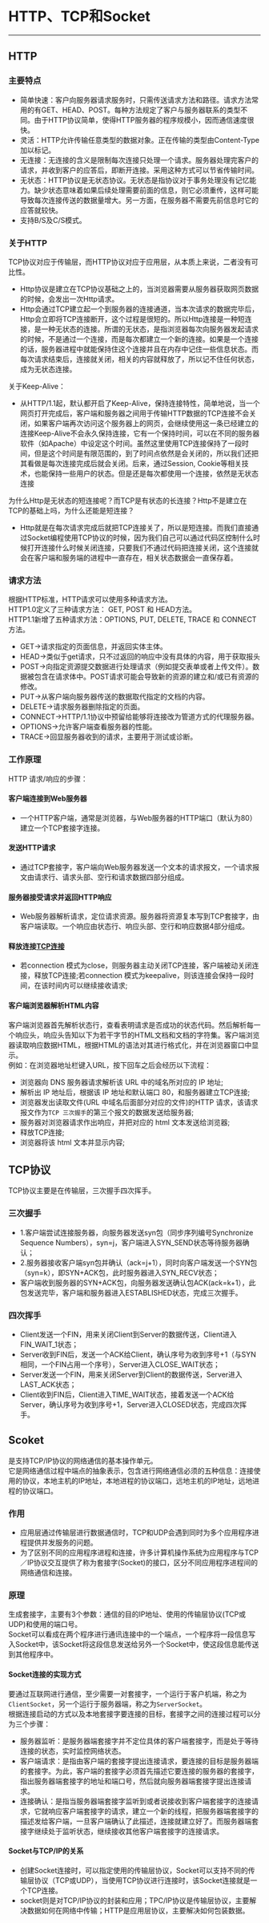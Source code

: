 # HTTP、TCP和Socket

----
## HTTP

### 主要特点
  * 简单快速：客户向服务器请求服务时，只需传送请求方法和路径。请求方法常用的有GET、HEAD、POST。每种方法规定了客户与服务器联系的类型不同。由于HTTP协议简单，使得HTTP服务器的程序规模小，因而通信速度很快。
  * 灵活：HTTP允许传输任意类型的数据对象。正在传输的类型由Content-Type加以标记。
  * 无连接：无连接的含义是限制每次连接只处理一个请求。服务器处理完客户的请求，并收到客户的应答后，即断开连接。采用这种方式可以节省传输时间。
  * 无状态：HTTP协议是无状态协议。无状态是指协议对于事务处理没有记忆能力。缺少状态意味着如果后续处理需要前面的信息，则它必须重传，这样可能导致每次连接传送的数据量增大。另一方面，在服务器不需要先前信息时它的应答就较快。
  * 支持B/S及C/S模式。

### 关于HTTP
TCP协议对应于传输层，而HTTP协议对应于应用层，从本质上来说，二者没有可比性。  
  * Http协议是建立在TCP协议基础之上的，当浏览器需要从服务器获取网页数据的时候，会发出一次Http请求。
  * Http会通过TCP建立起一个到服务器的连接通道，当本次请求的数据完毕后，Http会立即将TCP连接断开，这个过程是很短的。所以Http连接是一种短连接，是一种无状态的连接。所谓的无状态，是指浏览器每次向服务器发起请求的时候，不是通过一个连接，而是每次都建立一个新的连接。如果是一个连接的话，服务器进程中就能保持住这个连接并且在内存中记住一些信息状态。而每次请求结束后，连接就关闭，相关的内容就释放了，所以记不住任何状态，成为无状态连接。

关于Keep-Alive：  
  * 从HTTP/1.1起，默认都开启了Keep-Alive，保持连接特性，简单地说，当一个网页打开完成后，客户端和服务器之间用于传输HTTP数据的TCP连接不会关闭，如果客户端再次访问这个服务器上的网页，会继续使用这一条已经建立的连接Keep-Alive不会永久保持连接，它有一个保持时间，可以在不同的服务器软件（如Apache）中设定这个时间。虽然这里使用TCP连接保持了一段时间，但是这个时间是有限范围的，到了时间点依然是会关闭的，所以我们还把其看做是每次连接完成后就会关闭。后来，通过Session, Cookie等相关技术，也能保持一些用户的状态。但是还是每次都使用一个连接，依然是无状态连接

为什么Http是无状态的短连接呢？而TCP是有状态的长连接？Http不是建立在TCP的基础上吗，为什么还能是短连接？
  * Http就是在每次请求完成后就把TCP连接关了，所以是短连接。而我们直接通过Socket编程使用TCP协议的时候，因为我们自己可以通过代码区控制什么时候打开连接什么时候关闭连接，只要我们不通过代码把连接关闭，这个连接就会在客户端和服务端的进程中一直存在，相关状态数据会一直保存着。

### 请求方法
根据HTTP标准，HTTP请求可以使用多种请求方法。  
HTTP1.0定义了三种请求方法： GET, POST 和 HEAD方法。  
HTTP1.1新增了五种请求方法：OPTIONS, PUT, DELETE, TRACE 和 CONNECT 方法。  
  * GET->请求指定的页面信息，并返回实体主体。
  * HEAD->类似于get请求，只不过返回的响应中没有具体的内容，用于获取报头
  * POST->向指定资源提交数据进行处理请求（例如提交表单或者上传文件）。数据被包含在请求体中。POST请求可能会导致新的资源的建立和/或已有资源的修改。
  * PUT->从客户端向服务器传送的数据取代指定的文档的内容。
  * DELETE->请求服务器删除指定的页面。
  * CONNECT->HTTP/1.1协议中预留给能够将连接改为管道方式的代理服务器。
  * OPTIONS->允许客户端查看服务器的性能。
  * TRACE->回显服务器收到的请求，主要用于测试或诊断。

### 工作原理
HTTP 请求/响应的步骤：  
#### 客户端连接到Web服务器
  * 一个HTTP客户端，通常是浏览器，与Web服务器的HTTP端口（默认为80）建立一个TCP套接字连接。
#### 发送HTTP请求
  * 通过TCP套接字，客户端向Web服务器发送一个文本的请求报文，一个请求报文由请求行、请求头部、空行和请求数据四部分组成。
#### 服务器接受请求并返回HTTP响应
  * Web服务器解析请求，定位请求资源。服务器将资源复本写到TCP套接字，由客户端读取。一个响应由状态行、响应头部、空行和响应数据4部分组成。
#### 释放连接[TCP连接](http://www.jianshu.com/p/ef892323e68f)
  * 若connection 模式为close，则服务器主动关闭TCP连接，客户端被动关闭连接，释放TCP连接;若connection 模式为keepalive，则该连接会保持一段时间，在该时间内可以继续接收请求;
#### 客户端浏览器解析HTML内容
客户端浏览器首先解析状态行，查看表明请求是否成功的状态代码。然后解析每一个响应头，响应头告知以下为若干字节的HTML文档和文档的字符集。客户端浏览器读取响应数据HTML，根据HTML的语法对其进行格式化，并在浏览器窗口中显示。  
例如：在浏览器地址栏键入URL，按下回车之后会经历以下流程：  
  * 浏览器向 DNS 服务器请求解析该 URL 中的域名所对应的 IP 地址;
  * 解析出 IP 地址后，根据该 IP 地址和默认端口 80，和服务器建立TCP连接;
  * 浏览器发出读取文件(URL 中域名后面部分对应的文件)的HTTP 请求，该请求报文作为`TCP 三次握手`的第三个报文的数据发送给服务器;
  * 服务器对浏览器请求作出响应，并把对应的 html 文本发送给浏览器;
  * 释放TCP连接;
  * 浏览器将该 html 文本并显示内容;


## TCP协议
TCP协议主要是在传输层，三次握手四次挥手。
### 三次握手
  * 1.客户端尝试连接服务器，向服务器发送syn包（同步序列编号Synchronize Sequence Numbers），syn=j，客户端进入SYN_SEND状态等待服务器确认；
  * 2.服务器接收客户端syn包并确认（ack=j+1），同时向客户端发送一个SYN包（syn=k），即SYN+ACK包，此时服务器进入SYN_RECV状态；
  * 客户端收到服务器的SYN+ACK包，向服务器发送确认包ACK(ack=k+1），此包发送完毕，客户端和服务器进入ESTABLISHED状态，完成三次握手。

### 四次挥手
  * Client发送一个FIN，用来关闭Client到Server的数据传送，Client进入FIN_WAIT_1状态；
  * Server收到FIN后，发送一个ACK给Client，确认序号为收到序号+1（与SYN相同，一个FIN占用一个序号），Server进入CLOSE_WAIT状态；
  * Server发送一个FIN，用来关闭Server到Client的数据传送，Server进入LAST_ACK状态；
  * Client收到FIN后，Client进入TIME_WAIT状态，接着发送一个ACK给Server，确认序号为收到序号+1，Server进入CLOSED状态，完成四次挥手。


## Scoket
是支持TCP/IP协议的网络通信的基本操作单元。  
它是网络通信过程中端点的抽象表示，包含进行网络通信必须的五种信息：连接使用的协议，本地主机的IP地址，本地进程的协议端口，远地主机的IP地址，远地进程的协议端口。

### 作用
  * 应用层通过传输层进行数据通信时，TCP和UDP会遇到同时为多个应用程序进程提供并发服务的问题。
  * 为了区别不同的应用程序进程和连接，许多计算机操作系统为应用程序与TCP／IP协议交互提供了称为套接字(Socket)的接口，区分不同应用程序进程间的网络通信和连接。

### 原理
生成套接字，主要有3个参数：通信的目的IP地址、使用的传输层协议(TCP或UDP)和使用的端口号。  
Socket可以看成在两个程序进行通讯连接中的一个端点，一个程序将一段信息写入Socket中，该Socket将这段信息发送给另外一个Socket中，使这段信息能传送到其他程序中。  

#### Socket连接的实现方式
要通过互联网进行通信，至少需要一对套接字，一个运行于客户机端，称之为`ClientSocket`，另一个运行于服务器端，称之为`ServerSocket`。  
根据连接启动的方式以及本地套接字要连接的目标，套接字之间的连接过程可以分为三个步骤：  
  * 服务器监听：是服务器端套接字并不定位具体的客户端套接字，而是处于等待连接的状态，实时监控网络状态。
  * 客户端请求：是指由客户端的套接字提出连接请求，要连接的目标是服务器端的套接字。为此，客户端的套接字必须首先描述它要连接的服务器的套接字，指出服务器端套接字的地址和端口号，然后就向服务器端套接字提出连接请求。
  * 连接确认：是指当服务器端套接字监听到或者说接收到客户端套接字的连接请求，它就响应客户端套接字的请求，建立一个新的线程，把服务器端套接字的描述发给客户端，一旦客户端确认了此描述，连接就建立好了。而服务器端套接字继续处于监听状态，继续接收其他客户端套接字的连接请求。

#### Socket与TCP/IP的关系
  * 创建Socket连接时，可以指定使用的传输层协议，Socket可以支持不同的传输层协议（TCP或UDP），当使用TCP协议进行连接时，该Socket连接就是一个TCP连接。
  * socket则是对TCP/IP协议的封装和应用；TPC/IP协议是传输层协议，主要解决数据如何在网络中传输；HTTP是应用层协议，主要解决如何包装数据。
